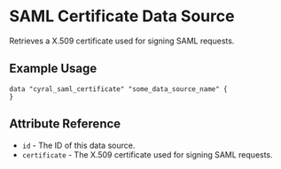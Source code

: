 # SAML Certificate Data Source

Retrieves a X.509 certificate used for signing SAML requests.

## Example Usage

```hcl
data "cyral_saml_certificate" "some_data_source_name" {
}
```

## Attribute Reference

- `id` - The ID of this data source.
- `certificate` - The X.509 certificate used for signing SAML requests.
